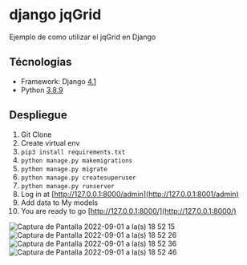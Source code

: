 # django jqGrid
Ejemplo de como utilizar el jqGrid en Django

## Técnologias
* Framework: Django [4.1](https://docs.djangoproject.com/en/4.1/)
* Python [3.8.9](https://www.python.org/doc/)

## Despliegue

1. Git Clone
2. Create virtual env
3. `pip3 install requirements.txt`
4. `python manage.py makemigrations`
5. `python manage.py migrate`
6. `python manage.py createsuperuser`
7. `python manage.py runserver`
8. Log in at [http://127.0.0.1:8000/admin](http://127.0.0.1:8001/admin)
9. Add data to My models 
10. You are ready to go [http://127.0.0.1:8000/](http://127.0.0.1:8000/)

![Captura de Pantalla 2022-09-01 a la(s) 18 52 15](https://user-images.githubusercontent.com/42071893/188031294-120286da-6417-43ef-8847-0cf45f548024.png)
![Captura de Pantalla 2022-09-01 a la(s) 18 52 26](https://user-images.githubusercontent.com/42071893/188031296-af9cd28e-b2d2-4051-901e-39664c0ba75f.png)
![Captura de Pantalla 2022-09-01 a la(s) 18 52 36](https://user-images.githubusercontent.com/42071893/188031299-0d8c72eb-a11f-49ea-ad4e-735764dd4e66.png)
![Captura de Pantalla 2022-09-01 a la(s) 18 52 46](https://user-images.githubusercontent.com/42071893/188031300-eeb34f47-89d7-4129-bb4a-a5ea24f6d880.png)
